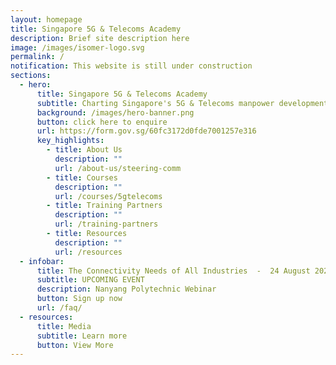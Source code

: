```yaml
---
layout: homepage
title: Singapore 5G & Telecoms Academy
description: Brief site description here
image: /images/isomer-logo.svg
permalink: /
notification: This website is still under construction
sections:
  - hero:
      title: Singapore 5G & Telecoms Academy
      subtitle: Charting Singapore's 5G & Telecoms manpower development with you
      background: /images/hero-banner.png
      button: click here to enquire
      url: https://form.gov.sg/60fc3172d0fde7001257e316
      key_highlights:
        - title: About Us
          description: ""
          url: /about-us/steering-comm
        - title: Courses
          description: ""
          url: /courses/5gtelecoms
        - title: Training Partners
          description: ""
          url: /training-partners
        - title: Resources
          description: ""
          url: /resources
  - infobar:
      title: The Connectivity Needs of All Industries  -  24 August 2021
      subtitle: UPCOMING EVENT
      description: Nanyang Polytechnic Webinar
      button: Sign up now
      url: /faq/
  - resources:
      title: Media
      subtitle: Learn more
      button: View More
---
```

